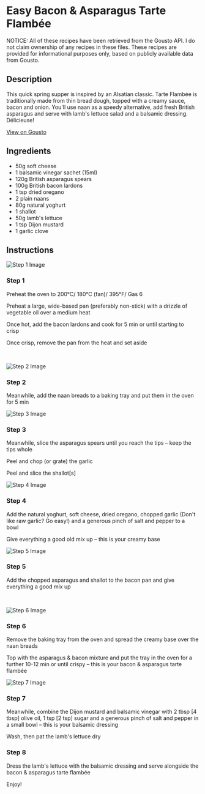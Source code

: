 # Easy Bacon & Asparagus Tarte Flambée

NOTICE: All of these recipes have been retrieved from the Gousto API. I do not claim ownership of any recipes in these files. These recipes are provided for informational purposes only, based on publicly available data from Gousto.

## Description

This quick spring supper is inspired by an Alsatian classic. Tarte Flambée is traditionally made from thin bread dough, topped with a creamy sauce, bacon and onion. You'll use naan as a speedy alternative, add fresh British asparagus and serve with lamb's lettuce salad and a balsamic dressing. Délicieuse!

[View on Gousto](https://www.gousto.co.uk/recipes/cookbook/easy-bacon-asparagus-tarte-flambee)

## Ingredients

- 50g soft cheese
- 1 balsamic vinegar sachet (15ml)
- 120g British asparagus spears
- 100g British bacon lardons
- 1 tsp dried oregano 
- 2 plain naans
- 80g natural yoghurt 
- 1 shallot
- 50g lamb's lettuce
- 1 tsp Dijon mustard
- 1 garlic clove

## Instructions

![Step 1 Image](https://production-media.gousto.co.uk/cms/recipe-step-image/1545.-step-1-x200.jpg)

### Step 1

Preheat the oven to 200&deg;C/ 180&deg;C (fan)/ 395&deg;F/ Gas 6


Preheat a large, wide-based pan (preferably non-stick) with a drizzle of vegetable oil over a medium heat&nbsp;


Once hot, add the bacon lardons and cook for 5 min or until starting to crisp&nbsp;&nbsp;


Once crisp, remove the pan from the heat and set aside&nbsp;


&nbsp;

![Step 2 Image](https://production-media.gousto.co.uk/cms/recipe-step-image/1545.-step-2.2-x200.jpg)

### Step 2

Meanwhile, add the naan breads to a baking tray and put them in the oven for 5 min

![Step 3 Image](https://production-media.gousto.co.uk/cms/recipe-step-image/1545.-step-3-x200.jpg)

### Step 3

Meanwhile, slice the asparagus spears until you reach the tips &ndash; keep the tips whole


Peel and chop (or grate) the garlic


Peel and slice the shallot<span class="text-danger">[s]&nbsp;</span>

![Step 4 Image](https://production-media.gousto.co.uk/cms/recipe-step-image/1545.-step-4-x200.jpg)

### Step 4

Add the natural yoghurt, soft cheese, dried&nbsp;oregano, chopped garlic&nbsp;(Don't like raw garlic? Go easy!) and a generous pinch of salt and pepper to a bowl&nbsp;


Give everything a good old mix up &ndash; this is your creamy base&nbsp;

![Step 5 Image](https://production-media.gousto.co.uk/cms/recipe-step-image/1545.-step-5-x200.jpg)

### Step 5

Add the chopped asparagus and shallot to the bacon pan and give everything a good mix up


&nbsp;

![Step 6 Image](https://production-media.gousto.co.uk/cms/recipe-step-image/1545.-step-6-x200.jpg)

### Step 6

Remove the baking tray from the oven and spread the&nbsp;creamy&nbsp;base over the naan breads


Top with the asparagus &amp; bacon mixture&nbsp;and put the tray in the oven for a further 10-12 min or until crispy &ndash; this is your&nbsp;bacon &amp; asparagus tarte flamb&eacute;e

![Step 7 Image](https://production-media.gousto.co.uk/cms/recipe-step-image/1545.-step-7-x200.jpg)

### Step 7

Meanwhile, combine the Dijon mustard and balsamic vinegar&nbsp;with&nbsp;2 tbsp <span class="text-danger">[4 tbsp]</span> olive oil, 1 tsp <span class="text-danger">[2 tsp]</span> sugar and a generous pinch of salt and pepper in a small bowl &ndash; this is your balsamic dressing


Wash, then pat the lamb's lettuce dry

### Step 8

Dress the lamb's lettuce with the balsamic dressing and serve alongside the bacon &amp; asparagus tarte flamb&eacute;e


Enjoy!

